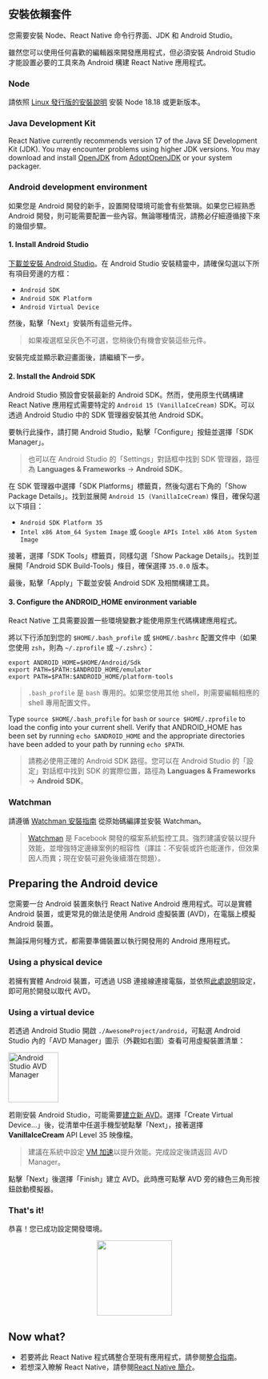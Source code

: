 ## 安裝依賴套件

您需要安裝 Node、React Native 命令行界面、JDK 和 Android Studio。

雖然您可以使用任何喜歡的編輯器來開發應用程式，但必須安裝 Android Studio 才能設置必要的工具來為 Android 構建 React Native 應用程式。

<h3>Node</h3>

請依照 [Linux 發行版的安裝說明](https://nodejs.org/en/download/package-manager/) 安裝 Node 18.18 或更新版本。

<h3>Java Development Kit</h3>

React Native currently recommends version 17 of the Java SE Development Kit (JDK). You may encounter problems using higher JDK versions. You may download and install [OpenJDK](https://openjdk.java.net) from [AdoptOpenJDK](https://adoptopenjdk.net/) or your system packager.

<h3>Android development environment</h3>

如果您是 Android 開發的新手，設置開發環境可能會有些繁瑣。如果您已經熟悉 Android 開發，則可能需要配置一些內容。無論哪種情況，請務必仔細遵循接下來的幾個步驟。

<h4 id="android-studio">1. Install Android Studio</h4>

[下載並安裝 Android Studio](https://developer.android.com/studio/index.html)。在 Android Studio 安裝精靈中，請確保勾選以下所有項目旁邊的方框：

- `Android SDK`
- `Android SDK Platform`
- `Android Virtual Device`

然後，點擊「Next」安裝所有這些元件。

> 如果複選框呈灰色不可選，您稍後仍有機會安裝這些元件。

安裝完成並顯示歡迎畫面後，請繼續下一步。

<h4 id="android-sdk">2. Install the Android SDK</h4>

Android Studio 預設會安裝最新的 Android SDK。然而，使用原生代碼構建 React Native 應用程式需要特定的 `Android 15 (VanillaIceCream)` SDK。可以透過 Android Studio 中的 SDK 管理器安裝其他 Android SDK。

要執行此操作，請打開 Android Studio，點擊「Configure」按鈕並選擇「SDK Manager」。

> 也可以在 Android Studio 的「Settings」對話框中找到 SDK 管理器，路徑為 **Languages & Frameworks** → **Android SDK**。

在 SDK 管理器中選擇「SDK Platforms」標籤頁，然後勾選右下角的「Show Package Details」。找到並展開 `Android 15 (VanillaIceCream)` 條目，確保勾選以下項目：

- `Android SDK Platform 35`
- `Intel x86 Atom_64 System Image` 或 `Google APIs Intel x86 Atom System Image`

接著，選擇「SDK Tools」標籤頁，同樣勾選「Show Package Details」。找到並展開「Android SDK Build-Tools」條目，確保選擇 `35.0.0` 版本。

最後，點擊「Apply」下載並安裝 Android SDK 及相關構建工具。

<h4>3. Configure the ANDROID_HOME environment variable</h4>

React Native 工具需要設置一些環境變數才能使用原生代碼構建應用程式。

將以下行添加到您的 `$HOME/.bash_profile` 或 `$HOME/.bashrc` 配置文件中（如果您使用 `zsh`，則為 `~/.zprofile` 或 `~/.zshrc`）：

```shell
export ANDROID_HOME=$HOME/Android/Sdk
export PATH=$PATH:$ANDROID_HOME/emulator
export PATH=$PATH:$ANDROID_HOME/platform-tools
```

> `.bash_profile` 是 `bash` 專用的。如果您使用其他 shell，則需要編輯相應的 shell 專用配置文件。

Type `source $HOME/.bash_profile` for `bash` or `source $HOME/.zprofile` to load the config into your current shell. Verify that ANDROID_HOME has been set by running `echo $ANDROID_HOME` and the appropriate directories have been added to your path by running `echo $PATH`.

> 請務必使用正確的 Android SDK 路徑。您可以在 Android Studio 的「設定」對話框中找到 SDK 的實際位置，路徑為 **Languages & Frameworks** → **Android SDK**。

<h3>Watchman</h3>

請遵循 [Watchman 安裝指南](https://facebook.github.io/watchman/docs/install#buildinstall) 從原始碼編譯並安裝 Watchman。

> [Watchman](https://facebook.github.io/watchman/docs/install) 是 Facebook 開發的檔案系統監控工具。強烈建議安裝以提升效能，並增強特定邊緣案例的相容性（譯註：不安裝或許也能運作，但效果因人而異；現在安裝可避免後續潛在問題）。

<h2>Preparing the Android device</h2>

您需要一台 Android 裝置來執行 React Native Android 應用程式。可以是實體 Android 裝置，或更常見的做法是使用 Android 虛擬裝置 (AVD)，在電腦上模擬 Android 裝置。

無論採用何種方式，都需要準備裝置以執行開發用的 Android 應用程式。

<h3>Using a physical device</h3>

若擁有實體 Android 裝置，可透過 USB 連接線連接電腦，並依照[此處說明](running-on-device.md)設定，即可用於開發以取代 AVD。

<h3>Using a virtual device</h3>

若透過 Android Studio 開啟 `./AwesomeProject/android`，可點選 Android Studio 內的「AVD Manager」圖示（外觀如右圖）查看可用虛擬裝置清單：

<img src="/docs/assets/GettingStartedAndroidStudioAVD.svg" alt="Android Studio AVD Manager" width="100"/>

若剛安裝 Android Studio，可能需要[建立新 AVD](https://developer.android.com/studio/run/managing-avds.html)。選擇「Create Virtual Device...」後，從清單中任選手機型號點擊「Next」，接著選擇 **VanillaIceCream** API Level 35 映像檔。

> 建議在系統中設定 [VM 加速](https://developer.android.com/studio/run/emulator-acceleration.html#vm-linux)以提升效能。完成設定後請返回 AVD Manager。

點擊「Next」後選擇「Finish」建立 AVD。此時應可點擊 AVD 旁的綠色三角形按鈕啟動模擬器。

<h3>That's it!</h3>

恭喜！您已成功設定開發環境。

<center><img src="/docs/assets/GettingStartedCongratulations.png" width="150"></img></center>

<h2>Now what?</h2>

- 若要將此 React Native 程式碼整合至現有應用程式，請參閱[整合指南](integration-with-existing-apps.md)。
- 若想深入瞭解 React Native，請參閱[React Native 簡介](getting-started)。